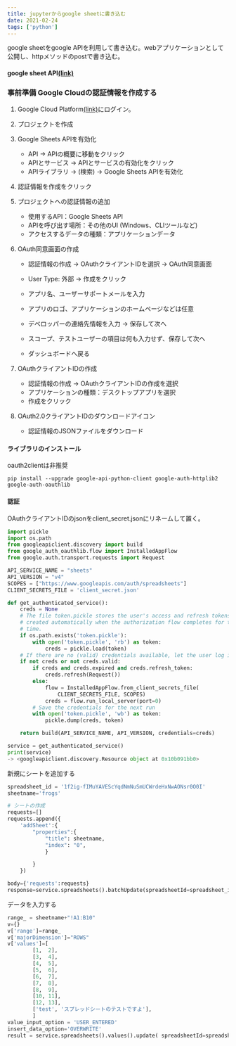 ```yaml
---
title: jupyterからgoogle sheetに書き込む
date: 2021-02-24
tags: ['python']
---
```


 

google sheetをgoogle APIを利用して書き込む。webアプリケーションとして公開し、httpメソッドのpostで書き込む。



#### google sheet API[(link)](https://developers.google.com/sheets/api/quickstart/python#step_3_set_up_the_sample)

### 事前準備 Google Cloudの認証情報を作成する

1. Google Cloud Platform[(link)](https://console.cloud.google.com/)にログイン。

2. プロジェクトを作成

3. Google Sheets APIを有効化

   - API → APIの概要に移動をクリック
   - APIとサービス → APIとサービスの有効化をクリック
   - APIライブラリ → (検索) → Google Sheets APIを有効化

4. 認証情報を作成をクリック

5. プロジェクトへの認証情報の追加

   - 使用するAPI：Google Sheets API
   - APIを呼び出す場所：その他のUI (Windows、CLIツールなど) 
   - アクセスするデータの種類：アプリケーションデータ

6. OAuth同意画面の作成

   - 認証情報の作成 → OAuthクライアントIDを選択 → OAuth同意画面

   - User Type: 外部 → 作成をクリック
   - アプリ名、ユーザーサポートメールを入力
   - アプリのロゴ、アプリケーションのホームページなどは任意
   - デベロッパーの連絡先情報を入力 → 保存して次へ
   - スコープ、テストユーザーの項目は何も入力せず、保存して次へ
   - ダッシュボードへ戻る

7. OAuthクライアントIDの作成

   - 認証情報の作成 → OAuthクライアントIDの作成を選択
   - アプリケーションの種類：デスクトップアプリを選択
   - 作成をクリック

8. OAuth2.0クライアントIDのダウンロードアイコン

   - 認証情報のJSONファイルをダウンロード

#### ライブラリのインストール

oauth2clientは非推奨

```shell
pip install --upgrade google-api-python-client google-auth-httplib2 google-auth-oauthlib
```

#### 認証 

OAuthクライアントIDのjsonをclient_secret.jsonにリネームして置く。

```python
import pickle
import os.path
from googleapiclient.discovery import build
from google_auth_oauthlib.flow import InstalledAppFlow
from google.auth.transport.requests import Request

API_SERVICE_NAME = "sheets"
API_VERSION = "v4"
SCOPES = ["https://www.googleapis.com/auth/spreadsheets"]
CLIENT_SECRETS_FILE = 'client_secret.json'

def get_authenticated_service():
    creds = None
    # The file token.pickle stores the user's access and refresh tokens, and is
    # created automatically when the authorization flow completes for the first
    # time.
    if os.path.exists('token.pickle'):
        with open('token.pickle', 'rb') as token:
            creds = pickle.load(token)
    # If there are no (valid) credentials available, let the user log in.
    if not creds or not creds.valid:
        if creds and creds.expired and creds.refresh_token:
            creds.refresh(Request())
        else:
            flow = InstalledAppFlow.from_client_secrets_file(
                CLIENT_SECRETS_FILE, SCOPES)
            creds = flow.run_local_server(port=0)
        # Save the credentials for the next run
        with open('token.pickle', 'wb') as token:
            pickle.dump(creds, token)

    return build(API_SERVICE_NAME, API_VERSION, credentials=creds)

service = get_authenticated_service()
print(service)
-> <googleapiclient.discovery.Resource object at 0x10b091bb0>
```

新規にシートを追加する

```python
spreadsheet_id = '1f2ig-fIMuYAVEScYqdNmNuSmUCWrdeHxNwAONsr0O0I'
sheetname='frogs'

# シートの作成
requests=[]
requests.append({
    'addSheet':{
        "properties":{
            "title": sheetname,
            "index": "0",
            }

        }
    })

body={'requests':requests}
response=service.spreadsheets().batchUpdate(spreadsheetId=spreadsheet_id, body=body).execute()
```

データを入力する

```python
range_ = sheetname+"!A1:B10"
v={}
v['range']=range_
v['majorDimension']="ROWS"
v['values']=[
        [1,  2],
        [3,  4],
        [4,  5],
        [5,  6],
        [6,  7],
        [7,  8],
        [8,  9],
        [10, 11],
        [12, 13],
        ['test', 'スプレッドシートのテストですよ'],
        ]
value_input_option = 'USER_ENTERED'
insert_data_option='OVERWRITE'
result = service.spreadsheets().values().update( spreadsheetId=spreadsheet_id, range=range_, valueInputOption=value_input_option, body=v).execute()
```

